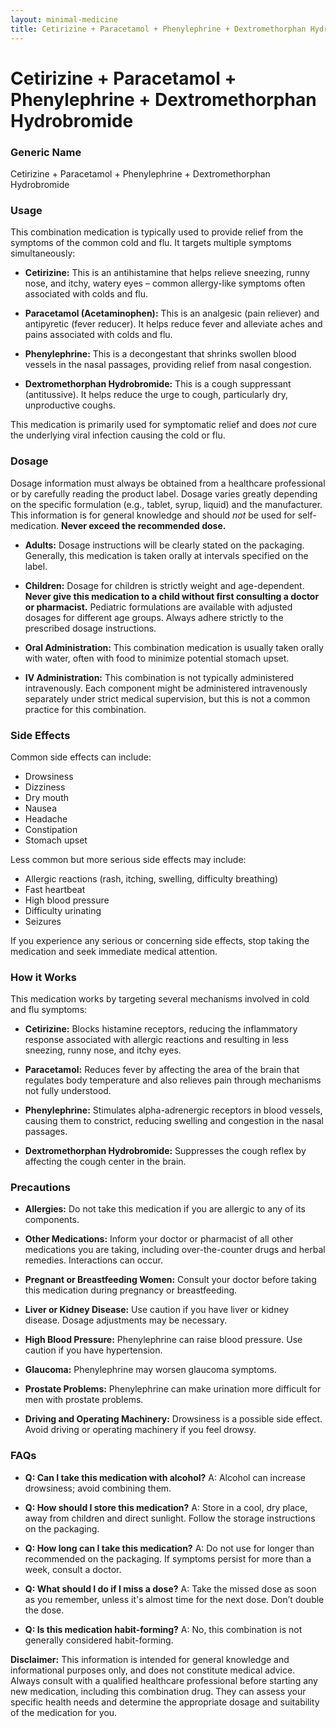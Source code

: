 ```yaml
---
layout: minimal-medicine
title: Cetirizine + Paracetamol + Phenylephrine + Dextromethorphan Hydrobromide
---
```


# Cetirizine + Paracetamol + Phenylephrine + Dextromethorphan Hydrobromide
### Generic Name
Cetirizine + Paracetamol + Phenylephrine + Dextromethorphan Hydrobromide


### Usage

This combination medication is typically used to provide relief from the symptoms of the common cold and flu.  It targets multiple symptoms simultaneously:

* **Cetirizine:** This is an antihistamine that helps relieve sneezing, runny nose, and itchy, watery eyes – common allergy-like symptoms often associated with colds and flu.

* **Paracetamol (Acetaminophen):** This is an analgesic (pain reliever) and antipyretic (fever reducer). It helps reduce fever and alleviate aches and pains associated with colds and flu.

* **Phenylephrine:** This is a decongestant that shrinks swollen blood vessels in the nasal passages, providing relief from nasal congestion.

* **Dextromethorphan Hydrobromide:** This is a cough suppressant (antitussive). It helps reduce the urge to cough, particularly dry, unproductive coughs.


This medication is primarily used for symptomatic relief and does *not* cure the underlying viral infection causing the cold or flu.


### Dosage

Dosage information must always be obtained from a healthcare professional or by carefully reading the product label.  Dosage varies greatly depending on the specific formulation (e.g., tablet, syrup, liquid) and the manufacturer.  This information is for general knowledge and should *not* be used for self-medication.  **Never exceed the recommended dose.**

* **Adults:** Dosage instructions will be clearly stated on the packaging.  Generally, this medication is taken orally at intervals specified on the label.

* **Children:**  Dosage for children is strictly weight and age-dependent.   **Never give this medication to a child without first consulting a doctor or pharmacist.** Pediatric formulations are available with adjusted dosages for different age groups.  Always adhere strictly to the prescribed dosage instructions.

* **Oral Administration:** This combination medication is usually taken orally with water, often with food to minimize potential stomach upset.

* **IV Administration:** This combination is not typically administered intravenously.  Each component might be administered intravenously separately under strict medical supervision, but this is not a common practice for this combination.


### Side Effects

Common side effects can include:

* Drowsiness
* Dizziness
* Dry mouth
* Nausea
* Headache
* Constipation
* Stomach upset


Less common but more serious side effects may include:

* Allergic reactions (rash, itching, swelling, difficulty breathing)
* Fast heartbeat
* High blood pressure
* Difficulty urinating
* Seizures


If you experience any serious or concerning side effects, stop taking the medication and seek immediate medical attention.


### How it Works

This medication works by targeting several mechanisms involved in cold and flu symptoms:

* **Cetirizine:** Blocks histamine receptors, reducing the inflammatory response associated with allergic reactions and resulting in less sneezing, runny nose, and itchy eyes.

* **Paracetamol:** Reduces fever by affecting the area of the brain that regulates body temperature and also relieves pain through mechanisms not fully understood.

* **Phenylephrine:** Stimulates alpha-adrenergic receptors in blood vessels, causing them to constrict, reducing swelling and congestion in the nasal passages.

* **Dextromethorphan Hydrobromide:** Suppresses the cough reflex by affecting the cough center in the brain.


### Precautions

* **Allergies:** Do not take this medication if you are allergic to any of its components.

* **Other Medications:** Inform your doctor or pharmacist of all other medications you are taking, including over-the-counter drugs and herbal remedies.  Interactions can occur.

* **Pregnant or Breastfeeding Women:** Consult your doctor before taking this medication during pregnancy or breastfeeding.

* **Liver or Kidney Disease:** Use caution if you have liver or kidney disease.  Dosage adjustments may be necessary.

* **High Blood Pressure:**  Phenylephrine can raise blood pressure. Use caution if you have hypertension.

* **Glaucoma:** Phenylephrine may worsen glaucoma symptoms.

* **Prostate Problems:** Phenylephrine can make urination more difficult for men with prostate problems.

* **Driving and Operating Machinery:**  Drowsiness is a possible side effect. Avoid driving or operating machinery if you feel drowsy.


### FAQs

* **Q: Can I take this medication with alcohol?** A: Alcohol can increase drowsiness; avoid combining them.

* **Q: How should I store this medication?** A: Store in a cool, dry place, away from children and direct sunlight.  Follow the storage instructions on the packaging.

* **Q: How long can I take this medication?** A:  Do not use for longer than recommended on the packaging.  If symptoms persist for more than a week, consult a doctor.

* **Q: What should I do if I miss a dose?** A:  Take the missed dose as soon as you remember, unless it's almost time for the next dose. Don’t double the dose.

* **Q: Is this medication habit-forming?** A:  No, this combination is not generally considered habit-forming.


**Disclaimer:** This information is intended for general knowledge and informational purposes only, and does not constitute medical advice. Always consult with a qualified healthcare professional before starting any new medication, including this combination drug.  They can assess your specific health needs and determine the appropriate dosage and suitability of the medication for you.

